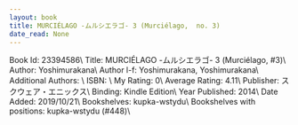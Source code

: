 ```yaml
---
layout: book
title: MURCIÉLAGO -ムルシエラゴ- 3 (Murciélago,  no. 3)
date_read: None
---
```


Book Id: 23394586\ 
Title: MURCIÉLAGO -ムルシエラゴ- 3 (Murciélago, #3)\ 
Author: Yoshimurakana\ 
Author l-f: Yoshimurakana, Yoshimurakana\ 
Additional Authors: \ 
ISBN: \ 
My Rating: 0\ 
Average Rating: 4.11\ 
Publisher: スクウェア・エニックス\ 
Binding: Kindle Edition\ 
Year Published: 2014\ 
Date Added: 2019/10/21\ 
Bookshelves: kupka-wstydu\ 
Bookshelves with positions: kupka-wstydu (#448)\ 

